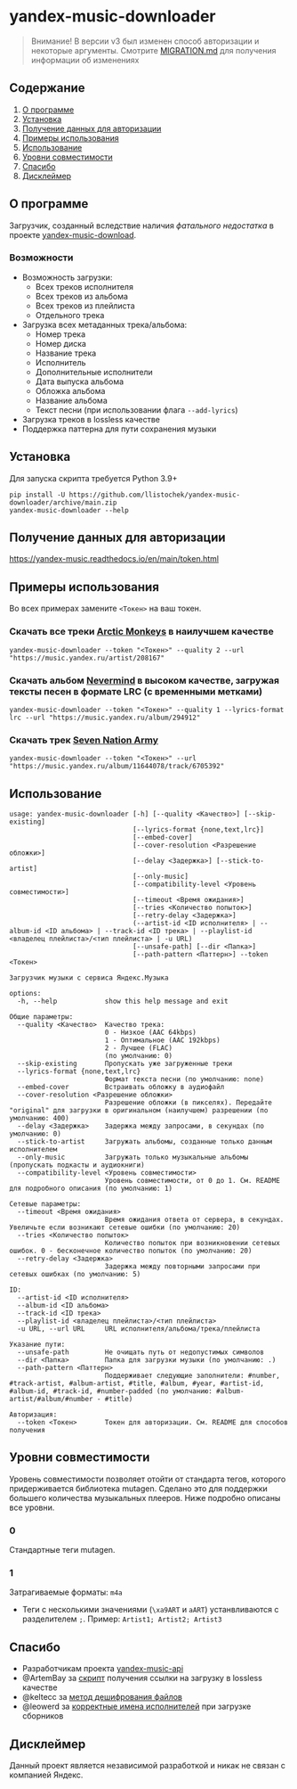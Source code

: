 # yandex-music-downloader

> Внимание! В версии v3 был изменен способ авторизации и некоторые
> аргументы. Смотрите [MIGRATION.md](MIGRATION.md) для получения информации
> об изменениях

## Содержание
1. [О программе](#О-программе)
2. [Установка](#Установка)
3. [Получение данных для авторизации](#Получение-данных-для-авторизации)
4. [Примеры использования](#Примеры-использования)
5. [Использование](#Использование)
6. [Уровни совместимости](#Уровни-совместимости)
7. [Спасибо](#Спасибо)
8. [Дисклеймер](#Дисклеймер)

## О программе
Загрузчик, созданный вследствие наличия *фатального недостатка* в проекте [yandex-music-download](https://github.com/kaimi-io/yandex-music-download).

### Возможности
- Возможность загрузки:
    - Всех треков исполнителя
    - Всех треков из альбома
    - Всех треков из плейлиста
    - Отдельного трека
- Загрузка всех метаданных трека/альбома:
    - Номер трека
    - Номер диска
    - Название трека
    - Исполнитель
    - Дополнительные исполнители
    - Дата выпуска альбома
    - Обложка альбома
    - Название альбома
    - Текст песни (при использовании флага `--add-lyrics`)
- Загрузка треков в lossless качестве
- Поддержка паттерна для пути сохранения музыки

## Установка
Для запуска скрипта требуется Python 3.9+
```
pip install -U https://github.com/llistochek/yandex-music-downloader/archive/main.zip
yandex-music-downloader --help
```

## Получение данных для авторизации
https://yandex-music.readthedocs.io/en/main/token.html

## Примеры использования
Во всех примерах замените `<Токен>` на ваш токен.

### Скачать все треки [Arctic Monkeys](https://music.yandex.ru/artist/208167) в наилучшем качестве
```
yandex-music-downloader --token "<Токен>" --quality 2 --url "https://music.yandex.ru/artist/208167"
```

### Скачать альбом [Nevermind](https://music.yandex.ru/album/294912) в высоком качестве, загружая тексты песен в формате LRC (с временными метками)
```
yandex-music-downloader --token "<Токен>" --quality 1 --lyrics-format lrc --url "https://music.yandex.ru/album/294912"
```

### Скачать трек [Seven Nation Army](https://music.yandex.ru/album/11644078/track/6705392)
```
yandex-music-downloader --token "<Токен>" --url "https://music.yandex.ru/album/11644078/track/6705392"
```

## Использование
```
usage: yandex-music-downloader [-h] [--quality <Качество>] [--skip-existing]
                               [--lyrics-format {none,text,lrc}]
                               [--embed-cover]
                               [--cover-resolution <Разрешение обложки>]
                               [--delay <Задержка>] [--stick-to-artist]
                               [--only-music]
                               [--compatibility-level <Уровень совместимости>]
                               [--timeout <Время ожидания>]
                               [--tries <Количество попыток>]
                               [--retry-delay <Задержка>]
                               (--artist-id <ID исполнителя> | --album-id <ID альбома> | --track-id <ID трека> | --playlist-id <владелец плейлиста>/<тип плейлиста> | -u URL)
                               [--unsafe-path] [--dir <Папка>]
                               [--path-pattern <Паттерн>] --token <Токен>

Загрузчик музыки с сервиса Яндекс.Музыка

options:
  -h, --help            show this help message and exit

Общие параметры:
  --quality <Качество>  Качество трека:
                        0 - Низкое (AAC 64kbps)
                        1 - Оптимальное (AAC 192kbps)
                        2 - Лучшее (FLAC)
                        (по умолчанию: 0)
  --skip-existing       Пропускать уже загруженные треки
  --lyrics-format {none,text,lrc}
                        Формат текста песни (по умолчанию: none)
  --embed-cover         Встраивать обложку в аудиофайл
  --cover-resolution <Разрешение обложки>
                        Разрешение обложки (в пикселях). Передайте "original" для загрузки в оригинальном (наилучшем) разрешении (по умолчанию: 400)
  --delay <Задержка>    Задержка между запросами, в секундах (по умолчанию: 0)
  --stick-to-artist     Загружать альбомы, созданные только данным исполнителем
  --only-music          Загружать только музыкальные альбомы (пропускать подкасты и аудиокниги)
  --compatibility-level <Уровень совместимости>
                        Уровень совместимости, от 0 до 1. См. README для подробного описания (по умолчанию: 1)

Сетевые параметры:
  --timeout <Время ожидания>
                        Время ожидания ответа от сервера, в секундах. Увеличьте если возникают сетевые ошибки (по умолчанию: 20)
  --tries <Количество попыток>
                        Количество попыток при возникновении сетевых ошибок. 0 - бесконечное количество попыток (по умолчанию: 20)
  --retry-delay <Задержка>
                        Задержка между повторными запросами при сетевых ошибках (по умолчанию: 5)

ID:
  --artist-id <ID исполнителя>
  --album-id <ID альбома>
  --track-id <ID трека>
  --playlist-id <владелец плейлиста>/<тип плейлиста>
  -u URL, --url URL     URL исполнителя/альбома/трека/плейлиста

Указание пути:
  --unsafe-path         Не очищать путь от недопустимых символов
  --dir <Папка>         Папка для загрузки музыки (по умолчанию: .)
  --path-pattern <Паттерн>
                        Поддерживает следующие заполнители: #number, #track-artist, #album-artist, #title, #album, #year, #artist-id, #album-id, #track-id, #number-padded (по умолчанию: #album-artist/#album/#number - #title)

Авторизация:
  --token <Токен>       Токен для авторизации. См. README для способов получения
```

## Уровни совместимости
Уровень совместимости позволяет отойти от стандарта тегов, которого
придерживается библиотека mutagen. Сделано это для поддержки большего
количества музыкальных плееров. Ниже подробно описаны все уровни.

### 0
Стандартные теги mutagen.

### 1
Затрагиваемые форматы: `m4a`

- Теги с несколькими значениями (`\xa9ART` и `aART`) устанвливаются с
разделителем `;`. Пример: `Artist1; Artist2; Artist3`


## Спасибо
- Разработчикам проекта [yandex-music-api](https://github.com/MarshalX/yandex-music-api)
- @ArtemBay за [скрипт](https://github.com/MarshalX/yandex-music-api/issues/656#issuecomment-2306542725) получения ссылки на загрузку в lossless качестве
- @keltecc за [метод дешифрования файлов](https://github.com/llistochek/yandex-music-downloader/issues/112#issuecomment-2812535100)
- @leowerd за [корректные имена исполнителей](https://github.com/llistochek/yandex-music-downloader/issues/93#issuecomment-2960210879) при загрузке сборников


## Дисклеймер
Данный проект является независимой разработкой и никак не связан с компанией Яндекс.

